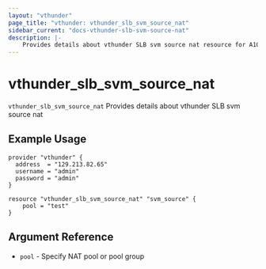 ```yaml
---
layout: "vthunder"
page_title: "vthunder: vthunder_slb_svm_source_nat"
sidebar_current: "docs-vthunder-slb-svm-source-nat"
description: |-
    Provides details about vthunder SLB svm source nat resource for A10
---
```


# vthunder\_slb\_svm\_source\_nat

`vthunder_slb_svm_source_nat` Provides details about vthunder SLB svm source nat
## Example Usage


```hcl
provider "vthunder" {
  address  = "129.213.82.65"
  username = "admin"
  password = "admin"
}

resource "vthunder_slb_svm_source_nat" "svm_source" {
	pool = "test" 
}
```

## Argument Reference

* `pool` - Specify NAT pool or pool group



